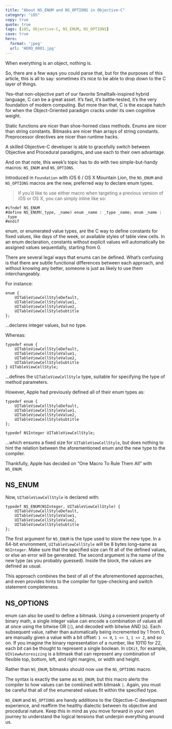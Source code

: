```yaml
---
title: "About NS_ENUM and NS_OPTIONS in Objective-C"
category: "iOS"
copy: true
quote: true
tags: [iOS, Objective-C, NS_ENUM, NS_OPTIONS]
cave: true
hero:
  format: 'jpeg'
  url: 'HERO_0001.jpg'
---
```

When everything is an object, nothing is.

So, there are a few ways you could parse that, but for the purposes of this article, this is all to say: sometimes it’s nice to be able to drop down to the C layer of things.

Yes–that non-objective part of our favorite Smalltalk-inspired hybrid language, C can be a great asset. It’s fast, it’s battle-tested, it’s the very foundation of modern computing. But more than that, C is the escape hatch for when the Object-Oriented paradigm cracks under its own cognitive weight.

Static functions are nicer than shoe-horned class methods. Enums are nicer than string constants. Bitmasks are nicer than arrays of string constants. Preprocessor directives are nicer than runtime hacks.

A skilled Objective-C developer is able to gracefully switch between Objective and Procedural paradigms, and use each to their own advantage.

And on that note, this week’s topic has to do with two simple-but-handy macros: `NS_ENUM` and `NS_OPTIONS`.

Introduced in `Foundation` with iOS 6 / OS X Mountain Lion, the `NS_ENUM` and `NS_OPTIONS` macros are the new, preferred way to declare enum types.

> If you’d like to use either macro when targeting a previous version of iOS or OS X, you can simply inline like so:

```objc
#ifndef NS_ENUM
#define NS_ENUM(_type, _name) enum _name : _type _name; enum _name : _type
#endif
```

enum, or enumerated value types, are the C way to define constants for fixed values, like days of the week, or available styles of table view cells. In an enum declaration, constants without explicit values will automatically be assigned values sequentially, starting from 0.

There are several legal ways that enums can be defined. What’s confusing is that there are subtle functional differences between each approach, and without knowing any better, someone is just as likely to use them interchangeably.

For instance:

```objc
enum {
    UITableViewCellStyleDefault,
    UITableViewCellStyleValue1,
    UITableViewCellStyleValue2,
    UITableViewCellStyleSubtitle
};
```

…declares integer values, but no type.

Whereas:

```objc
typedef enum {
    UITableViewCellStyleDefault,
    UITableViewCellStyleValue1,
    UITableViewCellStyleValue2,
    UITableViewCellStyleSubtitle
} UITableViewCellStyle;
```

…defines the `UITableViewCellStyle` type, suitable for specifying the type of method parameters.

However, Apple had previously defined all of their enum types as:

```objc
typedef enum {
    UITableViewCellStyleDefault,
    UITableViewCellStyleValue1,
    UITableViewCellStyleValue2,
    UITableViewCellStyleSubtitle
};

typedef NSInteger UITableViewCellStyle;
```

…which ensures a fixed size for `UITableViewCellStyle`, but does nothing to hint the relation between the aforementioned enum and the new type to the compiler.

Thankfully, Apple has decided on “One Macro To Rule Them All” with `NS_ENUM`.

## NS_ENUM

Now, `UITableViewCellStyle` is declared with:

```
typedef NS_ENUM(NSInteger, UITableViewCellStyle) {
    UITableViewCellStyleDefault,
    UITableViewCellStyleValue1,
    UITableViewCellStyleValue2,
    UITableViewCellStyleSubtitle
};
```

The first argument for `NS_ENUM` is the type used to store the new type. In a 64-bit environment, `UITableViewCellStyle` will be 8 bytes long–same as `NSInteger`. Make sure that the specified size can fit all of the defined values, or else an error will be generated. The second argument is the name of the new type (as you probably guessed). Inside the block, the values are defined as usual.

This approach combines the best of all of the aforementioned approaches, and even provides hints to the compiler for type-checking and switch statement completeness.

## NS_OPTIONS

enum can also be used to define a bitmask. Using a convenient property of binary math, a single integer value can encode a combination of values all at once using the bitwise OR (`|`), and decoded with bitwise AND (`&`). Each subsequent value, rather than automatically being incremented by 1 from 0, are manually given a value with a bit offset: `1 << 0`, `1 << 1`, `1 << 2`, and so on. If you imagine the binary representation of a number, like 10110 for 22, each bit can be thought to represent a single boolean. In `UIKit`, for example, `UIViewAutoresizing` is a bitmask that can represent any combination of flexible top, bottom, left, and right margins, or width and height.

Rather than `NS_ENUM`, bitmasks should now use the `NS_OPTIONS` macro.

The syntax is exactly the same as `NS_ENUM`, but this macro alerts the compiler to how values can be combined with bitmask `|`. Again, you must be careful that all of the enumerated values fit within the specified type.

`NS_ENUM` and `NS_OPTIONS` are handy additions to the Objective-C development experience, and reaffirm the healthy dialectic between its objective and procedural nature. Keep this in mind as you move forward in your own journey to understand the logical tensions that underpin everything around us.
